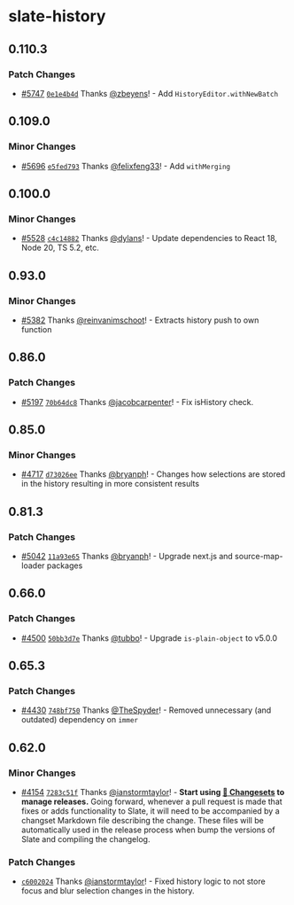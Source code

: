 # slate-history

## 0.110.3

### Patch Changes

- [#5747](https://github.com/ianstormtaylor/slate/pull/5747) [`0e1e4b4d`](https://github.com/ianstormtaylor/slate/commit/0e1e4b4dbf470d7ec795309e510ce683674a4ce5) Thanks [@zbeyens](https://github.com/zbeyens)! - Add `HistoryEditor.withNewBatch`

## 0.109.0

### Minor Changes

- [#5696](https://github.com/ianstormtaylor/slate/pull/5696) [`e5fed793`](https://github.com/ianstormtaylor/slate/commit/e5fed793e7ed592298af2fa1fc8d2dde21ebf326) Thanks [@felixfeng33](https://github.com/felixfeng33)! - Add `withMerging`

## 0.100.0

### Minor Changes

- [#5528](https://github.com/ianstormtaylor/slate/pull/5528) [`c4c14882`](https://github.com/ianstormtaylor/slate/commit/c4c14882edf13828f6583a88e50754ce63583bd7) Thanks [@dylans](https://github.com/dylans)! - Update dependencies to React 18, Node 20, TS 5.2, etc.

## 0.93.0

### Minor Changes

- [#5382](https://github.com/ianstormtaylor/slate/commit/bab6943be9e0a307538c29a9dc5fcf23c09c5e40) Thanks [@reinvanimschoot](https://github.com/reinvanimschoot)! - Extracts history push to own function

## 0.86.0

### Patch Changes

- [#5197](https://github.com/ianstormtaylor/slate/pull/5197) [`70b64dc8`](https://github.com/ianstormtaylor/slate/commit/70b64dc8f10199658ac09bfef141b56187498652) Thanks [@jacobcarpenter](https://github.com/jacobcarpenter)! - Fix isHistory check.

## 0.85.0

### Minor Changes

- [#4717](https://github.com/ianstormtaylor/slate/pull/4717) [`d73026ee`](https://github.com/ianstormtaylor/slate/commit/d73026eed2d190da6153e91a914717978b155d8e) Thanks [@bryanph](https://github.com/bryanph)! - Changes how selections are stored in the history resulting in more consistent results

## 0.81.3

### Patch Changes

- [#5042](https://github.com/ianstormtaylor/slate/pull/5042) [`11a93e65`](https://github.com/ianstormtaylor/slate/commit/11a93e65de4b197a43777e575caf13d7a05d5dc9) Thanks [@bryanph](https://github.com/bryanph)! - Upgrade next.js and source-map-loader packages

## 0.66.0

### Patch Changes

- [#4500](https://github.com/ianstormtaylor/slate/pull/4500) [`50bb3d7e`](https://github.com/ianstormtaylor/slate/commit/50bb3d7e32d640957018831526235ca656963f1d) Thanks [@tubbo](https://github.com/tubbo)! - Upgrade `is-plain-object` to v5.0.0

## 0.65.3

### Patch Changes

- [#4430](https://github.com/ianstormtaylor/slate/pull/4430) [`748bf750`](https://github.com/ianstormtaylor/slate/commit/748bf7500557507a999796749cef28b0d1eb79d9) Thanks [@TheSpyder](https://github.com/TheSpyder)! - Removed unnecessary (and outdated) dependency on `immer`

## 0.62.0

### Minor Changes

- [#4154](https://github.com/ianstormtaylor/slate/pull/4154) [`7283c51f`](https://github.com/ianstormtaylor/slate/commit/7283c51feb83cb8522bc16efce09bb01c29400b9) Thanks [@ianstormtaylor](https://github.com/ianstormtaylor)! - **Start using [🦋 Changesets](https://github.com/atlassian/changesets) to manage releases.** Going forward, whenever a pull request is made that fixes or adds functionality to Slate, it will need to be accompanied by a changset Markdown file describing the change. These files will be automatically used in the release process when bump the versions of Slate and compiling the changelog.

### Patch Changes

- [`c6002024`](https://github.com/ianstormtaylor/slate/commit/c60020244b9d25094edb0ffcca8b49dead9b31dc) Thanks [@ianstormtaylor](https://github.com/ianstormtaylor)! - Fixed history logic to not store focus and blur selection changes in the history.
